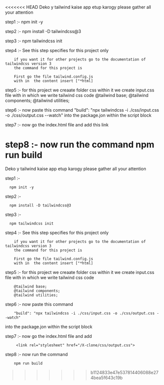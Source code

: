 <<<<<<< HEAD
Deko y tailwind kaise app etup karogy
please gather all your attention

step1 :- npm init -y

step2 :- npm install -D tailwindcss@3

step3 :- npm tailwindcss init

step4 :- See this step specifies for this project only 

        if you want it for other projects go to the documentation of tailwindcss version 3
        the command for this project is

        First go the file tailwind.config.js
        with in  the content insert ["*html]

step5 :- for this project we creaate folder css within it we create input.css file with in which we write tailwind css code 
        @tailwind base;
        @tailwind components;
        @tailwind utilities;

step6 :- now paste this command
        "build": "npx tailwindcss -i ./css/input.css -o ./css/output.css --watch"
        into the package.jon 
        within the script block

step7 :- now go the index.html file
         and add this link
         <link rel="stylesheet" href="/X-clone/css/output.css">

step8 :- now run the command 
        npm run build
=======
Deko y tailwind kaise app etup karogy
please gather all your attention

step1 :- 

      npm init -y

step2 :- 
      
      npm install -D tailwindcss@3

step3 :- 

      npm tailwindcss init

step4 :- See this step specifies for this project only 

        if you want it for other projects go to the documentation of tailwindcss version 3
        the command for this project is

        First go the file tailwind.config.js
        with in  the content insert ["*html]

step5 :- for this project we creaate folder css within it we create input.css file with in which we write tailwind css code 
        
        @tailwind base;
        @tailwind components;
        @tailwind utilities;

step6 :- now paste this command
       
        "build": "npx tailwindcss -i ./css/input.css -o ./css/output.css --watch"
into the package.jon 
within the script block

step7 :- now go the index.html file
         and add 
         
         <link rel="stylesheet" href="/X-clone/css/output.css">

step8 :- now run the command 
        
        npm run build
>>>>>>> b1124833e47e537814406088e274bea5f643c19b

